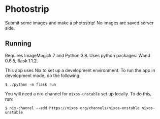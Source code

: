 # Photostrip

Submit some images and make a photostrip!
No images are saved server side.

## Running

Requires ImageMagick 7 and Python 3.8.
Uses python packages: Wand 0.6.5, flask 1.1.2.

This app uses Nix to set up a development environment.
To run the app in development mode, do the following:

```
$ ./python -m flask run
```

You will need a nix-channel for `nixos-unstable` set up locally.
To do this, run:

```
$ nix-channel --add https://nixos.org/channels/nixos-unstable nixos-unstable
```

